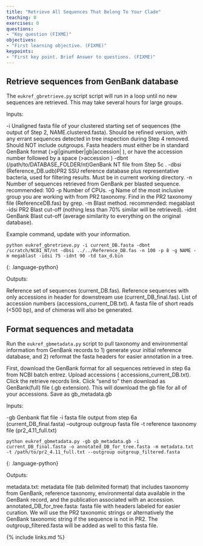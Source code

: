 ```yaml
---
title: "Retrieve All Sequences That Belong To Your Clade"
teaching: 0
exercises: 0
questions:
- "Key question (FIXME)"
objectives:
- "First learning objective. (FIXME)"
keypoints:
- "First key point. Brief Answer to questions. (FIXME)"
---
```


## Retrieve sequences from GenBank database

The `eukref_gbretrieve.py` script script will run in a loop until no new sequences are retrieved. This may take several hours for large groups.

Inputs:

-i Unaligned fasta file of your clustered starting set of sequences (the output of Step 2, NAME.clustered.fasta). Should be refined version, with any errant sequences detected in tree inspection during Step 4 removed. Should NOT include outgroups. Fasta headers must either be in standard GenBank format (>gi|ginumber|gb|accession| ), or have the accession number followed by a space (>accession )
-dbnt (/path/to/DATABASE_FOLDER/nt)GenBank NT file from Step 5c . -dbsi (Reference_DB.udb)PR2 SSU reference database plus representative bacteria, used for filtering results. Must be in current working directory.
-n Number of sequences retrieved from GenBank per blasted sequence. recommended: 100
-p Number of CPUs.
-g Name of the most inclusive group you are working with from PR2 taxonomy. Find in the PR2 taxonomy file (ReferenceDB.fas) by grep.
-m Blast method. recommended: megablast
-idsi PR2 Blast cut-off (nothing less than 70% similar will be retrieved).
-idnt GenBank Blast cut-off (average similarity to everything on the original database).

Example command, update with your information.

~~~
python eukref_gbretrieve.py -i current_DB.fasta -dbnt /scratch/NCBI_NT/nt -dbsi ../../Reference_DB.fas -n 100 -p 8 -g NAME -m megablast -idsi 75 -idnt 90 -td tax_d.bin
~~~
{: .language-python}


Outputs:

Reference set of sequences (current_DB.fas).
Reference sequences with only accessions in header for downstream use (current_DB_final.fas).
List of accession numbers (accessions_current_DB.txt).
A fasta file of short reads (<500 bp), and of chimeras will also be generated.


## Format sequences and metadata
Run the `eukref_gbmetadata.py` script to pull taxonomy and environmental information from GenBank records to 1) generate your initial reference database, and 2) reformat the fasta headers for easier annotation in a tree.

First, download the GenBank format for all sequences retrieved in step 6a from NCBI batch entrez. Upload accessions ( accessions_current_DB.txt).  Click the retrieve records link.  Click “send to” then download as GenBank(full) file (.gb extension).  This will download the gb file for all of your accessions. Save as gb_metadata.gb

Inputs:

-gb Genbank flat file
-i fasta file output from step 6a (current_DB_final.fasta)
–outgroup outgroup fasta file
-t reference taxonomy file (pr2_4.11_full.txt)


~~~
python eukref_gbmetadata.py -gb gb_metadata.gb -i current_DB_final.fasta -o annotated_DB_for_tree.fasta -m metadata.txt -t /path/to/pr2_4.11_full.txt --outgroup outgroup_filtered.fasta
~~~
{: .language-python}

Outputs:

metadata.txt: metadata file (tab delimited format) that includes taxonomy from GenBank, reference taxonomy, environmental data available in the GenBank record, and the publication associated with an accession.
annotated_DB_for_tree.fasta: fasta file with headers labeled for easier curation. We will use the PR2 taxonomic strings or alternatively the GenBank taxonomic string if the sequence is not in PR2. The outgroup_filtered.fasta will be added as well to this fasta file.



{% include links.md %}
